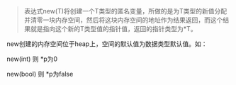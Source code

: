 >	表达式new(T)将创建一个T类型的匿名变量，所做的是为T类型的新值分配并清零一块内存空间，然后将这块内存空间的地址作为结果返回，而这个结果就是指向这个新的T类型值的指针值，返回的指针类型为*T。

new创建的内存空间位于heap上，空间的默认值为数据类型默认值。如：

new(int) 则 *p为0

new(bool) 则 *p为false
